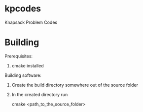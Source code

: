 # kpcodes

Knapsack Problem Codes


Building
========

Prerequisites: 

1. cmake installed

Building software:

1. Create the build directory somewhere out of the source folder

2. In the created directory run

   cmake <path_to_the_source_folder>


